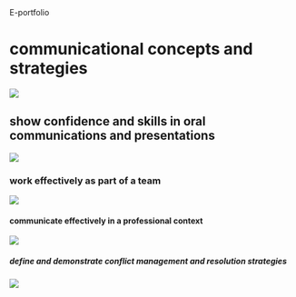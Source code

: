 <html>
   <head>
     E-portfolio
  </head>
  <body>
   <h1>communicational concepts and strategies</h1>
    <img src="link">
   <h2>show confidence and skills in oral communications and presentations</h2>
     <img src="link">
   <h3>work effectively as part of a team</h3>
     <img src="link">
   <h4>communicate effectively in a professional context</h4>
     <img src="link">
   <h5>define and demonstrate conflict management and resolution strategies</h5>
     <img src="link">
   </body>
   </html>
